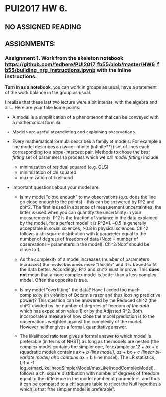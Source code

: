 # PUI2017 HW 6.

## NO ASSIGNED READING

## ASSIGNMENTS:

### Assignment 1. Work from the skeleton notebook https://github.com/fedhere/PUI2017_fb55/blob/master/HW6_fb55/building_nrg_instructions.ipynb with the inline instructions.
**Turn in as a notebook**, you can work in groups as usual, have a statement of the work balance in the group as usual.


I realize that these last two lecture were a bit intense, with the algebra and all... Here are your take home points:

- A model is a simplification of a phenomenon that can be conveyed with a mathematical formula

- Models are useful at predicting and explaining observations.

- Every mathematical formula describes a family of models. For example a line model describes an twice-infinite (infinite**2) set of lines each corresponding to a slope-intercept pair. Methods to chose the _best fitting_ set of parameters (a process which we call _model fitting_) include
  	- minimization of residual squared (e.g. OLS)
	- minimization of chi squared
	- maximization of likelihood
	

- Important questions about your model are:

  - Is my model "close enough" to my observations (e.g. does the line go close enough to the points) - this can be answered by R^2 and chi^2. The first is used in absence of measurement uncertainties, the latter is used when you can quantify the uncertainty in your measurements. R^2 is the fraction of variance in the data explained by the model, for a perfect model it is R^2=1. ~0.5 is generally acceptable in social sciences, >0.8 in physical sciences. Chi^2 follows a chi square distribution with k parameter equal to the number of degrees of freedom of data (Ndof = number of observations - parameters in the model). Chi^2/Ndof should be close to 1.

  - As the complexity of a model increases (number of parameters increases) the model becomes more "flexible" and it is bound to fit the data better. Accordingly, R^2 and chi^2 must improve. This **does not** mean that a more complex model is better than a less complex model. Often the opposite is true.
 
  - Is my model "overfitting" the data? Have I added too much complexity (in violation of Occam's razor and thus loosing predictive power)? This question can be answered by the Reduced chi^2 (the chi^2 divided by the number of degrees of freedom _of the data_ which has expectation value 1) or by the Adjusted R^2. Both incorporate a measure of how close the model prediction is to the observations weighted against the complexity of the model. However neither gives a formal, quantitative answer.

  - The likelihood ratio test gives a formal answer to which model is preferable (in terms of NHST) as long as the models are nested (the complex model contains the simpler one, for example a*x^2 + b*x + c (quadratic model) contains a*x + b (line model), a*z + b*x + c  (linear bi-variate model) also contains a*x + b (line model). The LR statistics, LR = -1 log_e(maxLikelihoodSimplerModel/maxLikelihoodComplexModel), follows a chi square distribution with number of degrees of freedom equal to the difference in the model number of parameters, and thus it can be compared to a chi square table to reject the Null hypothesis which is that "the simpler model is preferable".

